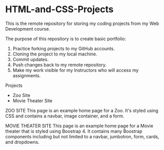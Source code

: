 # HTML-and-CSS-Projects

This is the remote repository for storing my coding projects from my Web Development course.

The purpose of this repository is to create basic portfolio: 
1. Practice forking projects to my GitHub accounts. 
2. Cloning the project to my local machine. 
3. Commit updates.
4. Push changes back to my remote repository.
5. Make my work visible for my Instructors who will access my assignments.

Projects
- Zoo Site
- Movie Theater Site

ZOO SITE
This page is an example home page for a Zoo. It's styled using CSS and contains a navbar, image container, and a form.

MOVIE THEATER SITE
This page is an example home page for a Movie theater that is styled using Boostrap 4. It contains many Boostrap components including but not limited to a navbar, jumbotron, form, cards, and dropdowns.
